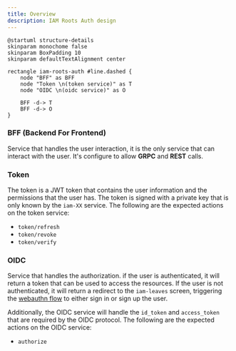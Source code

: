 ```yaml
---
title: Overview
description: IAM Roots Auth design
---
```


```plantuml
@startuml structure-details
skinparam monochome false
skinparam BoxPadding 10
skinparam defaultTextAlignment center

rectangle iam-roots-auth #line.dashed {
    node "BFF" as BFF
    node "Token \n(token service)" as T
    node "OIDC \n(oidc service)" as O

    BFF -d-> T
    BFF -d-> O
}
```

### BFF (Backend For Frontend)

Service that handles the user interaction, it is the only service that can interact with the user. It's configure to
allow **GRPC** and **REST** calls.

### Token

The token is a JWT token that contains the user information and the permissions that the user has. The token is signed with a private key that is only known by the `iam-XX` service.
The following are the expected actions on the token service:

- `token/refresh`
- `token/revoke`
- `token/verify`

### OIDC

Service that handles the authorization. if the user is authenticated, it will return a token that can be used to access
the resources. If the user is not authenticated, it will return a redirect to the `iam-leaves` screen, triggering the
[webauthn flow](/design/iam-roots-account/api/v1/) to either sign in or sign up the user.

Additionally, the OIDC service will handle the `id_token` and `access_token` that are required by the OIDC protocol.
The following are the expected actions on the OIDC service:

- `authorize`

